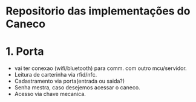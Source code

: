 # Repositorio das implementações do Caneco


# 1. Porta
- vai ter conexao (wifi/bluetooth) para comm. com outro mcu/servidor.
- Leitura de carterinha via rfid/nfc.
- Cadastramento via porta(entrada ou saida?)
- Senha mestra, caso desejemos acessar o caneco. 
- Acesso via chave mecanica. 




